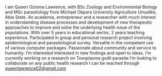 I am Queen Ozioma Lawrence, with BSc Zoology and Environmental Biology and MSc parasitology from Michael Okpara University Agriculture Umudike, Abia State.
An academia, entrepreneur and a researcher with much interest in understanding disease processes and development of new therapeutic approaches to improve and solve
the underlying health issue of the populations.  With over 5 years in educational sector, 2 years teaching experience. Participated in group and personal research project involving epidemiological and parasitological survey. Versatile in the competent use of various computer packages. Passionate about community and service to humanity.
I’m interested interested in new findings and open to ideas.
I’m currently working on a research on Toxoplasma godii parasite 
I’m looking to collaborate on any public health research
I can be reached through queenlawrence02@gmail.com

<!---
lawrencequ/lawrencequ is a ✨ special ✨ repository because its `README.md` (this file) appears on your GitHub profile.
You can click the Preview link to take a look at your changes.
--->
